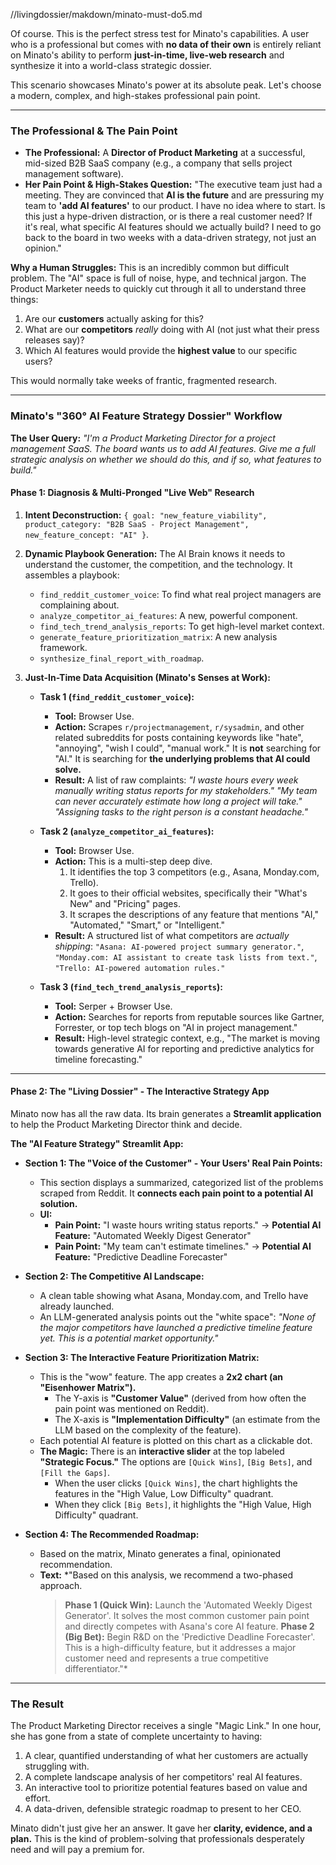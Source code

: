 //livingdossier/makdown/minato-must-do5.md

Of course. This is the perfect stress test for Minato's capabilities. A user who is a professional but comes with **no data of their own** is entirely reliant on Minato's ability to perform **just-in-time, live-web research** and synthesize it into a world-class strategic dossier.

This scenario showcases Minato's power at its absolute peak. Let's choose a modern, complex, and high-stakes professional pain point.

---

### **The Professional & The Pain Point**

*   **The Professional:** A **Director of Product Marketing** at a successful, mid-sized B2B SaaS company (e.g., a company that sells project management software).
*   **Her Pain Point & High-Stakes Question:** "The executive team just had a meeting. They are convinced that **AI is the future** and are pressuring my team to **'add AI features'** to our product. I have no idea where to start. Is this just a hype-driven distraction, or is there a real customer need? If it's real, what specific AI features should we actually build? I need to go back to the board in two weeks with a data-driven strategy, not just an opinion."

**Why a Human Struggles:** This is an incredibly common but difficult problem. The "AI" space is full of noise, hype, and technical jargon. The Product Marketer needs to quickly cut through it all to understand three things:
1.  Are our **customers** actually asking for this?
2.  What are our **competitors** *really* doing with AI (not just what their press releases say)?
3.  Which AI features would provide the **highest value** to our specific users?

This would normally take weeks of frantic, fragmented research.

---

### **Minato's "360° AI Feature Strategy Dossier" Workflow**

**The User Query:** *"I'm a Product Marketing Director for a project management SaaS. The board wants us to add AI features. Give me a full strategic analysis on whether we should do this, and if so, what features to build."*

#### **Phase 1: Diagnosis & Multi-Pronged "Live Web" Research**

1.  **Intent Deconstruction:** `{ goal: "new_feature_viability", product_category: "B2B SaaS - Project Management", new_feature_concept: "AI" }`.

2.  **Dynamic Playbook Generation:** The AI Brain knows it needs to understand the customer, the competition, and the technology. It assembles a playbook:
    *   `find_reddit_customer_voice`: To find what real project managers are complaining about.
    *   `analyze_competitor_ai_features`: A new, powerful component.
    *   `find_tech_trend_analysis_reports`: To get high-level market context.
    *   `generate_feature_prioritization_matrix`: A new analysis framework.
    *   `synthesize_final_report_with_roadmap`.

3.  **Just-In-Time Data Acquisition (Minato's Senses at Work):**
    *   **Task 1 (`find_reddit_customer_voice`):**
        *   **Tool:** Browser Use.
        *   **Action:** Scrapes `r/projectmanagement`, `r/sysadmin`, and other related subreddits for posts containing keywords like "hate", "annoying", "wish I could", "manual work." It is **not** searching for "AI." It is searching for **the underlying problems that AI could solve.**
        *   **Result:** A list of raw complaints: *"I waste hours every week manually writing status reports for my stakeholders."* *"My team can never accurately estimate how long a project will take."* *"Assigning tasks to the right person is a constant headache."*

    *   **Task 2 (`analyze_competitor_ai_features`):**
        *   **Tool:** Browser Use.
        *   **Action:** This is a multi-step deep dive.
            1.  It identifies the top 3 competitors (e.g., Asana, Monday.com, Trello).
            2.  It goes to their official websites, specifically their "What's New" and "Pricing" pages.
            3.  It scrapes the descriptions of any feature that mentions "AI," "Automated," "Smart," or "Intelligent."
        *   **Result:** A structured list of what competitors are *actually shipping*: `"Asana: AI-powered project summary generator."`, `"Monday.com: AI assistant to create task lists from text."`, `"Trello: AI-powered automation rules."`

    *   **Task 3 (`find_tech_trend_analysis_reports`):**
        *   **Tool:** Serper + Browser Use.
        *   **Action:** Searches for reports from reputable sources like Gartner, Forrester, or top tech blogs on "AI in project management."
        *   **Result:** High-level strategic context, e.g., "The market is moving towards generative AI for reporting and predictive analytics for timeline forecasting."

---

#### **Phase 2: The "Living Dossier" - The Interactive Strategy App**

Minato now has all the raw data. Its brain generates a **Streamlit application** to help the Product Marketing Director think and decide.

**The "AI Feature Strategy" Streamlit App:**

*   **Section 1: The "Voice of the Customer" - Your Users' Real Pain Points:**
    *   This section displays a summarized, categorized list of the problems scraped from Reddit. It **connects each pain point to a potential AI solution.**
    *   **UI:**
        *   **Pain Point:** "I waste hours writing status reports." -> **Potential AI Feature:** "Automated Weekly Digest Generator"
        *   **Pain Point:** "My team can't estimate timelines." -> **Potential AI Feature:** "Predictive Deadline Forecaster"

*   **Section 2: The Competitive AI Landscape:**
    *   A clean table showing what Asana, Monday.com, and Trello have already launched.
    *   An LLM-generated analysis points out the "white space": *"None of the major competitors have launched a predictive timeline feature yet. This is a potential market opportunity."*

*   **Section 3: The Interactive Feature Prioritization Matrix:**
    *   This is the "wow" feature. The app creates a **2x2 chart (an "Eisenhower Matrix").**
        *   The Y-axis is **"Customer Value"** (derived from how often the pain point was mentioned on Reddit).
        *   The X-axis is **"Implementation Difficulty"** (an estimate from the LLM based on the complexity of the feature).
    *   Each potential AI feature is plotted on this chart as a clickable dot.
    *   **The Magic:** There is an **interactive slider** at the top labeled **"Strategic Focus."** The options are `[Quick Wins]`, `[Big Bets]`, and `[Fill the Gaps]`.
        *   When the user clicks `[Quick Wins]`, the chart highlights the features in the "High Value, Low Difficulty" quadrant.
        *   When they click `[Big Bets]`, it highlights the "High Value, High Difficulty" quadrant.

*   **Section 4: The Recommended Roadmap:**
    *   Based on the matrix, Minato generates a final, opinionated recommendation.
    *   **Text:** *"Based on this analysis, we recommend a two-phased approach.
        > **Phase 1 (Quick Win):** Launch the 'Automated Weekly Digest Generator'. It solves the most common customer pain point and directly competes with Asana's core AI feature.
        > **Phase 2 (Big Bet):** Begin R&D on the 'Predictive Deadline Forecaster'. This is a high-difficulty feature, but it addresses a major customer need and represents a true competitive differentiator."*

---

### **The Result**

The Product Marketing Director receives a single "Magic Link." In one hour, she has gone from a state of complete uncertainty to having:
1.  A clear, quantified understanding of what her customers are actually struggling with.
2.  A complete landscape analysis of her competitors' real AI features.
3.  An interactive tool to prioritize potential features based on value and effort.
4.  A data-driven, defensible strategic roadmap to present to her CEO.

Minato didn't just give her an answer. It gave her **clarity, evidence, and a plan.** This is the kind of problem-solving that professionals desperately need and will pay a premium for.